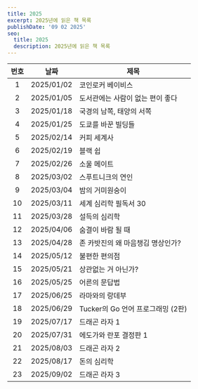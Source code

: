 ```yaml
---
title: 2025
excerpt: 2025년에 읽은 책 목록
publishDate: '09 02 2025'
seo:
  title: 2025
  description: 2025년에 읽은 책 목록
---
```


| 번호 |    날짜    | 제목                              |
| :--: | :--------: | --------------------------------- |
|  1   | 2025/01/02 | 코인로커 베이비스                 |
|  2   | 2025/01/05 | 도서관에는 사람이 없는 편이 좋다  |
|  3   | 2025/01/18 | 국경의 남쪽, 태양의 서쪽          |
|  4   | 2025/01/25 | 도쿄를 바꾼 빌딩들                |
|  5   | 2025/02/14 | 커피 세계사                       |
|  6   | 2025/02/19 | 블랙 쉽                           |
|  7   | 2025/02/26 | 소울 메이트                       |
|  8   | 2025/03/02 | 스푸트니크의 연인                 |
|  9   | 2025/03/04 | 밤의 거미원숭이                   |
|  10  | 2025/03/11 | 세계 심리학 필독서 30             |
|  11  | 2025/03/28 | 설득의 심리학                     |
|  12  | 2025/04/06 | 숨결이 바람 될 때                 |
|  13  | 2025/04/28 | 존 카밧진의 왜 마음챙김 명상인가? |
|  14  | 2025/05/12 | 불편한 편의점                     |
|  15  | 2025/05/21 | 상관없는 거 아닌가?               |
|  16  | 2025/05/25 | 어른의 문답법                     |
|  17  | 2025/06/25 | 라마와의 랑데부                   |
|  18  | 2025/06/29 | Tucker의 Go 언어 프로그래밍 (2판) |
|  19  | 2025/07/17 | 드래곤 라자 1                     |
|  20  | 2025/07/31 | 에도가와 란포 결정판 1            |
|  21  | 2025/08/03 | 드래곤 라자 2                     |
|  22  | 2025/08/17 | 돈의 심리학                       |
|  23  | 2025/09/02 | 드래곤 라자 3                     |
